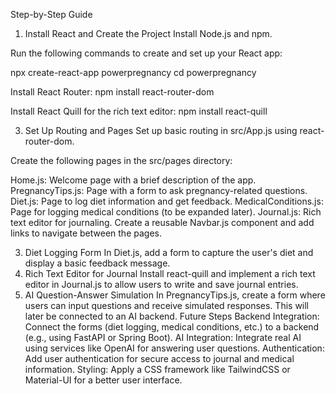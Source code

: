 Step-by-Step Guide
1. Install React and Create the Project
   Install Node.js and npm.

Run the following commands to create and set up your React app:

npx create-react-app powerpregnancy
cd powerpregnancy


Install React Router:
npm install react-router-dom

Install React Quill for the rich text editor:
npm install react-quill


3. Set Up Routing and Pages
   Set up basic routing in src/App.js using react-router-dom.

Create the following pages in the src/pages directory:

Home.js: Welcome page with a brief description of the app.
PregnancyTips.js: Page with a form to ask pregnancy-related questions.
Diet.js: Page to log diet information and get feedback.
MedicalConditions.js: Page for logging medical conditions (to be expanded later).
Journal.js: Rich text editor for journaling.
Create a reusable Navbar.js component and add links to navigate between the pages.

3. Diet Logging Form
   In Diet.js, add a form to capture the user's diet and display a basic feedback message.
4. Rich Text Editor for Journal
   Install react-quill and implement a rich text editor in Journal.js to allow users to write and save journal entries.
5. AI Question-Answer Simulation
   In PregnancyTips.js, create a form where users can input questions and receive simulated responses. This will later be connected to an AI backend.
   Future Steps
   Backend Integration: Connect the forms (diet logging, medical conditions, etc.) to a backend (e.g., using FastAPI or Spring Boot).
   AI Integration: Integrate real AI using services like OpenAI for answering user questions.
   Authentication: Add user authentication for secure access to journal and medical information.
   Styling: Apply a CSS framework like TailwindCSS or Material-UI for a better user interface.